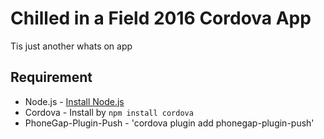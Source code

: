 Chilled in a Field 2016 Cordova App
====

Tis just another whats on app

## Requirement

 * Node.js - [Install Node.js](http://nodejs.org)
 * Cordova - Install by `npm install cordova`
 * PhoneGap-Plugin-Push - 'cordova plugin add phonegap-plugin-push'
